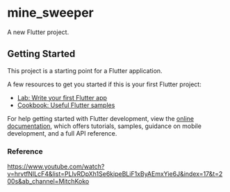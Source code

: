 # mine_sweeper

A new Flutter project.

## Getting Started

This project is a starting point for a Flutter application.

A few resources to get you started if this is your first Flutter project:

- [Lab: Write your first Flutter app](https://docs.flutter.dev/get-started/codelab)
- [Cookbook: Useful Flutter samples](https://docs.flutter.dev/cookbook)

For help getting started with Flutter development, view the
[online documentation](https://docs.flutter.dev/), which offers tutorials,
samples, guidance on mobile development, and a full API reference.

### Reference
https://www.youtube.com/watch?v=hrvtfNlLcF4&list=PLlvRDpXh1Se6kipeBLiF1xByAEmxYie6J&index=17&t=200s&ab_channel=MitchKoko
